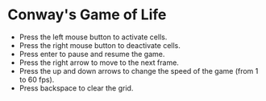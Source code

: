 # Conway's Game of Life
* Press the left mouse button to activate cells.
* Press the right mouse button to deactivate cells.
* Press enter to pause and resume the game.
* Press the right arrow to move to the next frame.
* Press the up and down arrows to change the speed of the game (from 1 to 60 fps).
* Press backspace to clear the grid.
